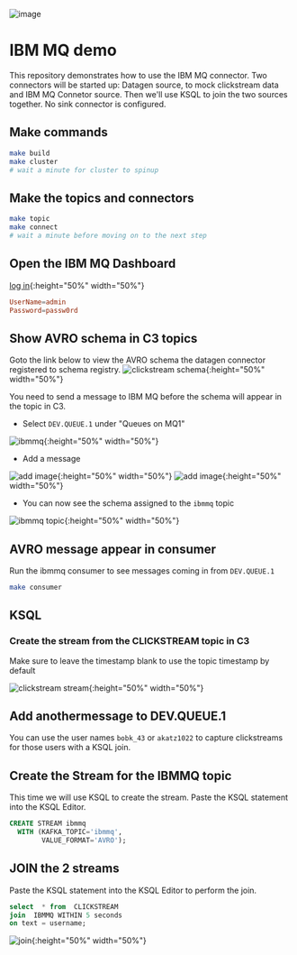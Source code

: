 ![image](../images/confluent-logo-300-2.png)

# IBM MQ demo

This repository demonstrates how to use the IBM MQ connector. Two connectors will be started up: Datagen source, to mock clickstream data and IBM MQ Connetor source. Then we'll use KSQL to join the two sources together. No sink connector is configured.

## Make commands

```bash
make build
make cluster
# wait a minute for cluster to spinup
```

## Make the topics and connectors

```bash
make topic
make connect
# wait a minute before moving on to the next step
```

## Open the IBM MQ Dashboard

[log in](https://localhost:9443/ibmmq/console/login.html){:height="50%" width="50%"}

```conf
UserName=admin
Password=passw0rd
```

## Show AVRO schema in C3 topics

Goto the link below to view the AVRO schema the datagen connector registered to schema registry.
![clickstream schema](images/clickstream-schema.png){:height="50%" width="50%"}

You need to send a message to IBM MQ before the schema will appear in the topic in C3.

- Select `DEV.QUEUE.1` under "Queues on MQ1"

![ibmmq](images/ibmmq-queues.png){:height="50%" width="50%"}

- Add a message

![add image](images/addmessage.png){:height="50%" width="50%"}
![add image](images/addmessage2.png){:height="50%" width="50%"}

- You can now see the schema assigned to the `ibmmq` topic

![ibmmq topic](images/ibmmq-schema.png){:height="50%" width="50%"}

## AVRO message appear in consumer

Run the ibmmq consumer to see messages coming in from `DEV.QUEUE.1`

```bash
make consumer
```

## KSQL

### Create the stream from the CLICKSTREAM topic in C3

Make sure to leave the timestamp blank to use the topic timestamp by default

![clickstream stream](images/create-clickstream-stream.png){:height="50%" width="50%"}

## Add anothermessage to DEV.QUEUE.1

You can use the user names `bobk_43` or `akatz1022` to capture clickstreams for those users with a KSQL join.

## Create the Stream for the IBMMQ topic

This time we will use KSQL to create the stream. Paste the KSQL statement into the KSQL Editor.

```sql
CREATE STREAM ibmmq
  WITH (KAFKA_TOPIC='ibmmq',
        VALUE_FORMAT='AVRO');
```

## JOIN the 2 streams

Paste the KSQL statement into the KSQL Editor to perform the join.

```sql
select  * from  CLICKSTREAM
join  IBMMQ WITHIN 5 seconds
on text = username;
```

![join](images/join.png){:height="50%" width="50%"}
